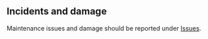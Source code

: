 ## Incidents and damage
Maintenance issues and damage should be reported under <a href="../../issues">Issues</a>.
